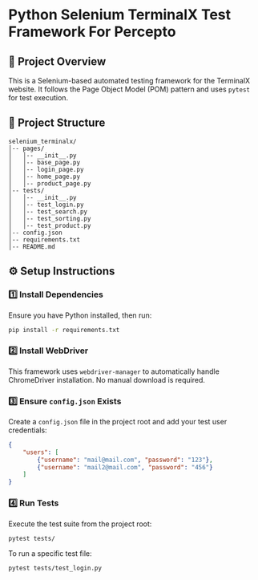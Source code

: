 # Python Selenium TerminalX Test Framework For Percepto

## 📌 Project Overview
This is a Selenium-based automated testing framework for the TerminalX website. It follows the Page Object Model (POM) pattern and uses `pytest` for test execution.

## 📂 Project Structure
```
selenium_terminalx/
│-- pages/
│   │-- __init__.py
│   │-- base_page.py
│   │-- login_page.py
│   │-- home_page.py
│   │-- product_page.py
│-- tests/
│   │-- __init__.py
│   │-- test_login.py
│   │-- test_search.py
│   │-- test_sorting.py
│   │-- test_product.py
│-- config.json
│-- requirements.txt
│-- README.md
```

## ⚙️ Setup Instructions

### 1️⃣ Install Dependencies
Ensure you have Python installed, then run:
```bash
pip install -r requirements.txt
```

### 2️⃣ Install WebDriver
This framework uses `webdriver-manager` to automatically handle ChromeDriver installation. No manual download is required.

### 3️⃣ Ensure `config.json` Exists
Create a `config.json` file in the project root and add your test user credentials:
```json
{
    "users": [
        {"username": "mail@mail.com", "password": "123"},
        {"username": "mail2@mail.com", "password": "456"}
    ]
}
```

### 4️⃣ Run Tests
Execute the test suite from the project root:
```bash
pytest tests/
```

To run a specific test file:
```bash
pytest tests/test_login.py

